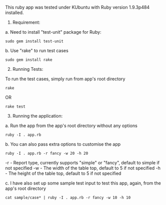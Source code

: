 
This ruby app was tested under KUbuntu with Ruby version 1.9.3p484 installed.

1. Requirement:

a. Need to install "test-unit" package for Ruby:

    sudo gem install test-unit

b. Use "rake" to run test cases

    sudo gem install rake

2. Running Tests:

To run the test cases, simply run from app's root directory

    rake

OR

    rake test

3. Running the application:

a. Run the app from the app's root directory without any options

    ruby -I . app.rb

b. You can also pass extra options to customise the app

    ruby -I . app.rb -r fancy -w 20 -h 20

-r - Report type, currently supports "simple" or "fancy", default to simple if not specified
-w - The width of the table top, default to 5 if not specified
-h - The height of the table top, default to 5 if not specified

c. I have also set up some sample test input to test this app, again, from the app's root directory

    cat sample/case* | ruby -I . app.rb -r fancy -w 10 -h 10
